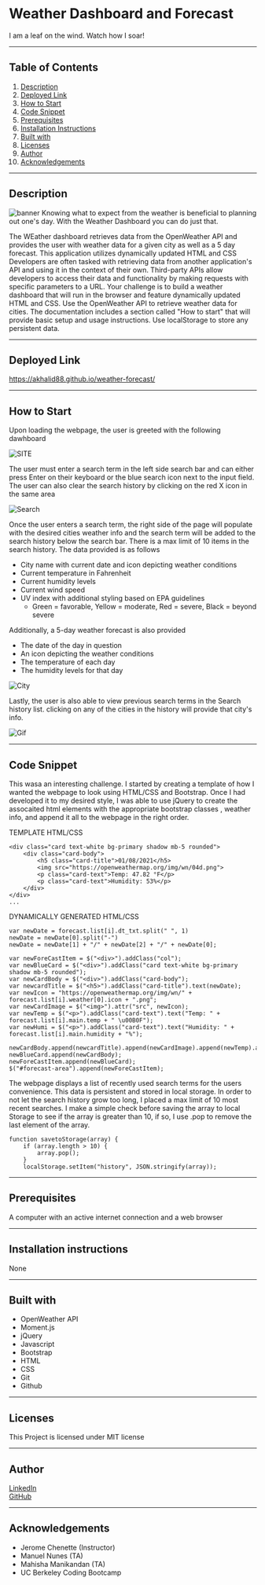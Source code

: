 # Weather Dashboard and Forecast

I am a leaf on the wind. Watch how I soar!

-----------------------
## Table of Contents
1. [Description](#description)
2. [Deployed Link](#deployed-link)
3. [How to Start](#how-to-start)
4. [Code Snippet](#code-snippet)
5. [Prerequisites](#prerequisites)
6. [Installation Instructions](#installation-instructions)
7. [Built with](#built-with)
8. [Licenses](#licenses)
9. [Author](#author)
10. [Acknowledgements](#acknowledgements)

-----------------------
## Description

![banner](readme/banner.png)
Knowing what to expect from the weather is beneficial to planning out one's day. With the Weather Dashboard you can do just that.

The WEather dashboard retrieves data from the OpenWeather API and provides the user with weather data for a given city as well as a 5 day forecast. This application utilizes dynamically updated HTML and CSS
Developers are often tasked with retrieving data from another application's API and using it in the context of their own. Third-party APIs allow developers to access their data and functionality by making requests with specific parameters to a URL. Your challenge is to build a weather dashboard that will run in the browser and feature dynamically updated HTML and CSS.
Use the OpenWeather API to retrieve weather data for cities. The documentation includes a section called "How to start" that will provide basic setup and usage instructions. Use localStorage to store any persistent data.


-----------------------
## Deployed Link
https://akhalid88.github.io/weather-forecast/

-----------------------
## How to Start
Upon loading the webpage, the user is greeted with the following dawhboard

![SITE](readme/main.png)

The user must enter a search term in the left side search bar and can either press Enter on their keyboard or the blue search icon next to the input field. The user can also clear the search history by clicking on the red X icon in the same area

![Search](readme/search.png)

Once the user enters a search term, the right side of the page will populate with the desired cities weather info and the search term will be added to the search history below the search bar. There is a max limit of 10 items in the search history. The data provided is as follows
- City name with current date and icon depicting weather conditions
- Current temperature in Fahrenheit
- Current humidity levels
- Current wind speed
- UV index with additional styling based on EPA guidelines
	- Green = favorable, Yellow = moderate, Red = severe, Black = beyond severe

Additionally, a 5-day weather forecast is also provided
- The date of the day in question
- An icon depicting the weather conditions
- The temperature of each day
- The humidity levels for that day

![City](readme/city.png)

Lastly, the user is also able to view previous search terms in the Search history list. clicking on any of the cities in the history will provide that city's info.

![Gif](readme/action.gif)

-----------------------
## Code Snippet

This wasa an interesting challenge. I started by creating a template of how I wanted the webpage to look using HTML/CSS and Bootstrap. Once I had developed it to my desired style, I was able to use jQuery to create the assocaited html elements with the appropriate bootstrap classes , weather info, and append it all to the webpage in the right order.

TEMPLATE HTML/CSS
```
<div class="card text-white bg-primary shadow mb-5 rounded">
	<div class="card-body">
		<h5 class="card-title">01/08/2021</h5>
		<img src="https://openweathermap.org/img/wn/04d.png">
		<p class="card-text">Temp: 47.82 °F</p>
		<p class="card-text">Humidity: 53%</p>
	</div>
</div>
...
```


DYNAMICALLY GENERATED HTML/CSS
```
var newDate = forecast.list[i].dt_txt.split(" ", 1)
newDate = newDate[0].split("-")
newDate = newDate[1] + "/" + newDate[2] + "/" + newDate[0];

var newForeCastItem = $("<div>").addClass("col");
var newBlueCard = $("<div>").addClass("card text-white bg-primary shadow mb-5 rounded");
var newCardBody = $("<div>").addClass("card-body");
var newcardTitle = $("<h5>").addClass("card-title").text(newDate);
var newIcon = "https://openweathermap.org/img/wn/" + forecast.list[i].weather[0].icon + ".png";
var newCardImage = $("<img>").attr("src", newIcon);
var newTemp = $("<p>").addClass("card-text").text("Temp: " + forecast.list[i].main.temp + " \u00B0F");
var newHumi = $("<p>").addClass("card-text").text("Humidity: " + forecast.list[i].main.humidity + "%");

newCardBody.append(newcardTitle).append(newCardImage).append(newTemp).append(newHumi);
newBlueCard.append(newCardBody);
newForeCastItem.append(newBlueCard);
$("#forecast-area").append(newForeCastItem);
```

The webpage displays a list of recently used search terms for the users convenience. This data is persistent and stored in local storage. In order to not let the search history grow too long, I placed a max limit of 10 most recent searches. I make a simple check before saving the array to local Storage to see if the array is greater than 10, if so, I use .pop to remove the last element of the array.

```
function savetoStorage(array) {
	if (array.length > 10) {
		array.pop();
	}
	localStorage.setItem("history", JSON.stringify(array));
```

-----------------------
## Prerequisites
A computer with an active internet connection and a web browser

-----------------------
## Installation instructions
None

-----------------------
## Built with

- OpenWeather API
- Moment.js
- jQuery
- Javascript
- Bootstrap
- HTML
- CSS
- Git
- Github

-----------------------
## Licenses
This Project is licensed under MIT license

-----------------------
## Author

[LinkedIn](https://www.linkedin.com/in/abdullahkhalid/)
<br>
[GitHub](https://github.com/akhalid88)

-----------------------
## Acknowledgements
- Jerome Chenette (Instructor)
- Manuel Nunes (TA)
- Mahisha Manikandan (TA)
- UC Berkeley Coding Bootcamp
